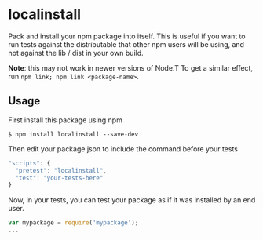 # localinstall
Pack and install your npm package into itself. This is useful if you want to run
tests against the distributable that other npm users will be using, and not
against the lib / dist in your own build.

**Note**: this may not work in newer versions of Node.T 
To get a similar effect, run `npm link; npm link <package-name>`.

## Usage
First install this package using npm
```
$ npm install localinstall --save-dev
```

Then edit your package.json to include the command before your tests
```javascript
"scripts": {
  "pretest": "localinstall",
  "test": "your-tests-here"
}
```

Now, in your tests, you can test your package as if it was installed by an end
user.

```javascript
var mypackage = require('mypackage');
...
```
